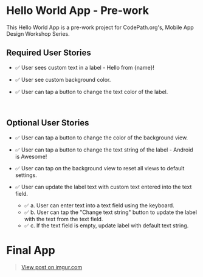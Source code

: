 # Hello World App - Pre-work
This Hello World App is a pre-work project for CodePath.org's, Mobile App Design Workshop Series.



## Required User Stories
- ✅ User sees custom text in a label - Hello from {name}!
- ✅ User see custom background color.
- ✅ User can tap a button to change the text color of the label.
  
  </br>
 

## Optional User Stories
- ✅ User can tap a button to change the color of the background view.

- ✅ User can tap a button to change the text string of the label - Android is Awesome!

- ✅ User can tap on the background view to reset all views to default settings.

- ✅ User can update the label text with custom text entered into the text field.
  - ✅ a. User can enter text into a text field using the keyboard.
  - ✅ b. User can tap the "Change text string" button to update the label with the text from the text field.
  - ✅ c. If the text field is empty, update label with default text string.


# Final App

<blockquote class="imgur-embed-pub" lang="en" data-id="NNVoCaB"><a href="//imgur.com/NNVoCaB">View post on imgur.com</a></blockquote><script async src="//s.imgur.com/min/embed.js" charset="utf-8"></script>
